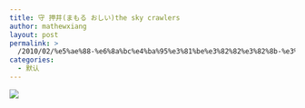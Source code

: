 ```yaml
---
title: 守 押井(まもる おしい)the sky crawlers
author: mathewxiang
layout: post
permalink: >
  /2010/02/%e5%ae%88-%e6%8a%bc%e4%ba%95%e3%81%be%e3%82%82%e3%82%8b-%e3%81%8a%e3%81%97%e3%81%84the-sky-crawlers/
categories:
  - 默认
---
```

![][1]

 [1]: http://image-7.verycd.com/3f6ec8518be83694e1656807f872ebac117299(600x)/thumb.jpg